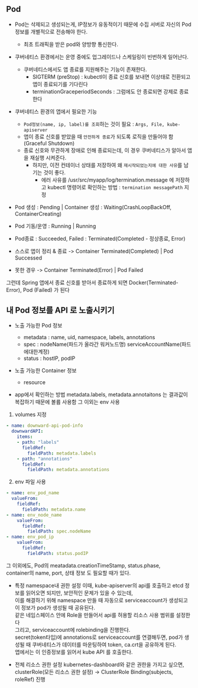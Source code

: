 # 
## Pod 
- Pod는 삭제되고 생성되는게, IP정보가 유동적이기 때문에 수집 서버로 자신의 Pod 정보를 개별적으로 전송해야 한다. 
    - 최초 트래픽을 받은 pod와 양방향 통신한다. 
- 쿠버네티스 환경에서는 운영 중에도 업그레이드나 스케일링이 빈번하게 일어난다. 
    - 쿠버네티스에서도 앱 종료를 지원해주는 기능이 존재한다.
        - SIGTERM (preStop) : kubectl이 종료 신호를 보내면 이상태로 전환되고 앱이 종료되기를 기다린다
        - terminationGraceperiodSeconds : 그럼에도 안 종료되면 강제로 종료한다 

- 쿠버네티스 환경의 앱에서 필요한 기능
    - `Pod정보(name, ip, label)를 조회`하는 것이 필요 : `Args, File, kube-apiserver`
    - 앱이 종료 신호를 받았을 때 `안전하게 종료`가 되도록 로직을 만들어야 함 (Graceful Shutdown)
    - 종료 신호와 무관하게 장애로 인해 종료되는데, 이 경우 쿠버네티스가 알아서 앱을 재실행 시켜준다. 
        - 하지만, 이전 컨테이너 상태를 저장하여 왜 `재시작되었는지에 대한 사유`를 남기는 것이 좋다. 
            - 에러 사유를 /usr/src/myapp/log/termination.message 에 저장하고 kubectl 명령어로 확인하는 방법 : `termination messagePath` 지정 


- Pod 생성 : Pending | Container 생성 : Waiting(CrashLoopBackOff, ContainerCreating)
- Pod 기동/운영 : Running | Running
- Pod종료 : Succeeded, Failed : Terminated(Completed - 정상종료, Error)


- 스스로 앱이 정리 & 종료 -> Container Terminated(Completed) | Pod Successed
- 못한 경우 -> Container Terminated(Error) | Pod Failed

그런데 Spring 앱에서 종료 신호를 받아서 종료하게 되면 Docker(Terminated-Error), Pod (Failed) 가 된다 


## 내 Pod 정보를 API 로 노출시키기 
- 노출 가능한 Pod 정보
    - metadata : name, uid, namespace, labels, annotations
    - spec : nodeName(파드가 올라간 워커노드명) serviceAccountName(파드에대한계정)
    - status : hostIP, podIP
- 노출 가능한 Container 정보
    - resource

- app에서 확인하는 방법
metadata.labels, metadata.annotaitons 는 결과값이 복잡하기 때문에 볼륨 사용함 
그 이외는 env 사용 

1. volumes 지정
```yaml
- name: downward-api-pod-info
  downwardAPI:
    items:
    - path: "labels"
      fieldRef:
        fieldPath: metadata.labels
    - path: "annotations"
      fieldRef:
        fieldPath: metadata.annotations
```
2. env 파일 사용 
```yaml
- name: env_pod_name
  valueFrom:
    fieldRef:
      fieldPath: metadata.name
- name: env_node_name
    valueFrom:
      fieldRef:
        fieldPath: spec.nodeName
- name: env_pod_ip
    valueFrom:
      fieldRef:
        fieldPath: status.podIP
```

그 이외에도, Pod의 meatadata.creationTimeStamp, status.phase,  
container의 name, port, 상태 정보 도 필요할 때가 있다.  

- 특정 namespace내 권한 설정
이때, kube-apiserver의 api를 호출하고 etcd 정보를 읽어오면 되지만, 보안적인 문제가 있을 수 있는데,   
이를 해결하기 위해 namespace 만들 때 자동으로 serviceaccount가 생성되고 이 정보가 pod가 생성될 때 공유된다.  
같은 네임스페이스 안에 Role을 만들어서 api를 허용할 리소스 사용 범위를 설정한다   
그리고, serviceaccount에 rolebinding을 진행한다.  
secret(token타입)에 annotations로 serviceaccount를 연결해두면, pod가 생성될 때 쿠버네티스가 데이터를 마운팅하여 token, ca.crt을 공유하게 된다.  
앱에서는 이 인증정보를 읽어서 kube API 를 호출한다.  


- 전체 리소스 권한 설정 
kubernetes-dashboard와 같은 권한을 가지고 싶으면, clusterRole(모든 리소스 권한 설정) -> ClusterRole Binding(subjects, roleRef) 진행 

